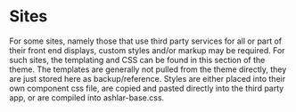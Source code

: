 # Sites

For some sites, namely those that use third party services for all or part of their front end displays, custom styles and/or markup may be required. For such sites, the templating and CSS can be found in this section of the theme. The templates are generally not pulled from the theme directly, they are just stored here as backup/reference. Styles are either placed into their own component css file, are copied and pasted directly into the third party app, or are compiled into ashlar-base.css.